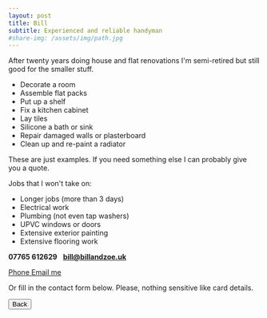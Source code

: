 ```yaml
---
layout: post
title: Bill
subtitle: Experienced and reliable handyman
#share-img: /assets/img/path.jpg
---
```


After twenty years doing house and flat renovations I'm semi-retired but still good for the smaller stuff.

 - Decorate a room
 - Assemble flat packs
 - Put up a shelf
 - Fix a kitchen cabinet
 - Lay tiles
 - Silicone a bath or sink
 - Repair damaged walls or plasterboard
 - Clean up and re-paint a radiator
 
These are just examples. If you need something else I can probably give you a quote.

Jobs that I won't take on:
  - Longer jobs (more than 3 days)
  - Electrical work
  - Plumbing (not even tap washers)
  - UPVC windows or doors
  - Extensive exterior painting
  - Extensive flooring work  

**07765 612629**&nbsp;&nbsp;&nbsp;**bill@billandzoe.uk**

<a href="tel:643643636363}" title="Call me on 53535353535">
    <span class="fa-stack fa-lg" aria-hidden="true">
    <i class="fas fa-circle fa-stack-2x"></i>
    <i class="fas fa-phone fa-stack-1x fa-inverse"></i>
    </span>
    <span class="sr-only">Phone</span>
</a><a href="mailto:bill@billandzoe.uk" title="Email me at bill@billandzoe.uk">
      <span class="fa-stack fa-lg" aria-hidden="true">
        <i class="fas fa-circle fa-stack-2x"></i>
        <i class="fas fa-envelope fa-stack-1x fa-inverse"></i>
      </span>
      <span class="sr-only">Email me</span>
</a>

Or fill in the contact form below.
Please, nothing sensitive like card details.

<button onclick="window.history.back()">Back</button>



